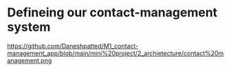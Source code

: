 
# Defineing our contact-management system

https://github.com/Daneshpatted/M1_contact-management_app/blob/main/mini%20project/2_archietecture/contact%20management.png
